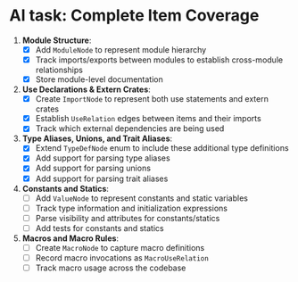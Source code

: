 
# AI task: Complete Item Coverage

1. **Module Structure**:
   - [x] Add `ModuleNode` to represent module hierarchy
   - [x] Track imports/exports between modules to establish cross-module relationships
   - [x] Store module-level documentation

2. **Use Declarations & Extern Crates**:
   - [x] Create `ImportNode` to represent both use statements and extern crates
   - [x] Establish `UseRelation` edges between items and their imports
   - [x] Track which external dependencies are being used

3. **Type Aliases, Unions, and Trait Aliases**:
   - [x] Extend `TypeDefNode` enum to include these additional type definitions
   - [x] Add support for parsing type aliases
   - [x] Add support for parsing unions
   - [x] Add support for parsing trait aliases

4. **Constants and Statics**:
   - [ ] Add `ValueNode` to represent constants and static variables
   - [ ] Track type information and initialization expressions
   - [ ] Parse visibility and attributes for constants/statics
   - [ ] Add tests for constants and statics

5. **Macros and Macro Rules**:
   - [ ] Create `MacroNode` to capture macro definitions
   - [ ] Record macro invocations as `MacroUseRelation`
   - [ ] Track macro usage across the codebase
